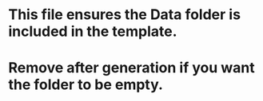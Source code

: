 # This file ensures the Data folder is included in the template.
# Remove after generation if you want the folder to be empty.